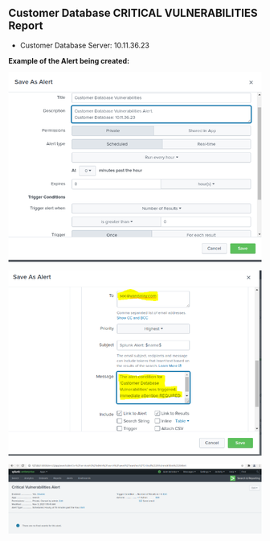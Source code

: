 ## Customer Database CRITICAL VULNERABILITIES Report

* Customer Database Server: 10.11.36.23

**Example of the Alert being created:**

![pic](88.PNG)

![pic](99.PNG)

![pic](100.PNG)